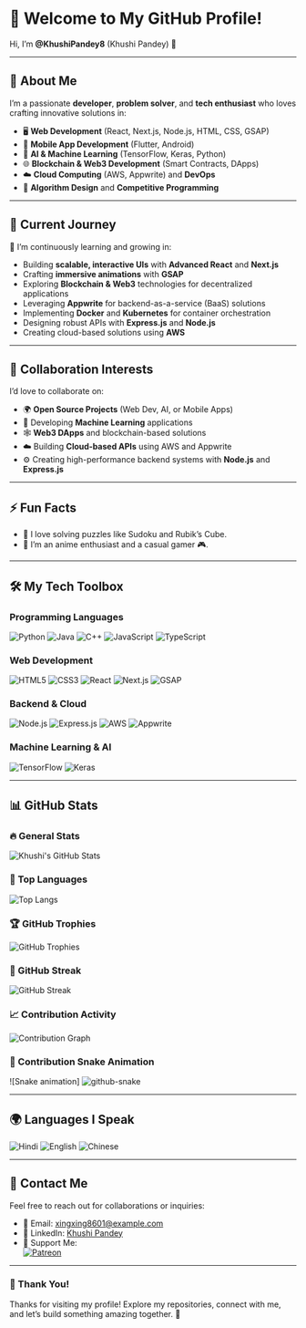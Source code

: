# 👋 Welcome to My GitHub Profile!

Hi, I’m **@KhushiPandey8** (Khushi Pandey) 👋

---

## 🌟 About Me

I’m a passionate **developer**, **problem solver**, and **tech enthusiast** who loves crafting innovative solutions in:

- 🖥️ **Web Development** (React, Next.js, Node.js, HTML, CSS, GSAP)  
- 📱 **Mobile App Development** (Flutter, Android)  
- 🤖 **AI & Machine Learning** (TensorFlow, Keras, Python)  
- 🌐 **Blockchain & Web3 Development** (Smart Contracts, DApps)  
- ☁️ **Cloud Computing** (AWS, Appwrite) and **DevOps**  
- 🧮 **Algorithm Design** and **Competitive Programming**

---

## 🚀 Current Journey

🌱 I’m continuously learning and growing in:  
- Building **scalable, interactive UIs** with **Advanced React** and **Next.js**  
- Crafting **immersive animations** with **GSAP**  
- Exploring **Blockchain & Web3** technologies for decentralized applications  
- Leveraging **Appwrite** for backend-as-a-service (BaaS) solutions  
- Implementing **Docker** and **Kubernetes** for container orchestration  
- Designing robust APIs with **Express.js** and **Node.js**  
- Creating cloud-based solutions using **AWS**

---

## 💞️ Collaboration Interests

I’d love to collaborate on:  
- 🌍 **Open Source Projects** (Web Dev, AI, or Mobile Apps)  
- 🧠 Developing **Machine Learning** applications  
- 🕸️ **Web3 DApps** and blockchain-based solutions  
- ☁️ Building **Cloud-based APIs** using AWS and Appwrite  
- ⚙️ Creating high-performance backend systems with **Node.js** and **Express.js**

---

## ⚡ Fun Facts

- 🧩 I love solving puzzles like Sudoku and Rubik’s Cube.  
- 🎥 I’m an anime enthusiast and a casual gamer 🎮.  

---

## 🛠️ My Tech Toolbox

### Programming Languages  
![Python](https://img.shields.io/badge/Python-%233776AB.svg?style=flat&logo=python&logoColor=white)
![Java](https://img.shields.io/badge/Java-%23E34F26.svg?style=flat&logo=java&logoColor=white)
![C++](https://img.shields.io/badge/C%2B%2B-%23A8B9CC.svg?style=flat&logo=c%2B%2B&logoColor=white)
![JavaScript](https://img.shields.io/badge/JavaScript-%23F7DF1E.svg?style=flat&logo=javascript&logoColor=white)
![TypeScript](https://img.shields.io/badge/TypeScript-%23007ACC.svg?style=flat&logo=typescript&logoColor=white)

### Web Development  
![HTML5](https://img.shields.io/badge/HTML5-%23E34F26.svg?style=flat&logo=html5&logoColor=white)
![CSS3](https://img.shields.io/badge/CSS3-%231572B6.svg?style=flat&logo=css3&logoColor=white)
![React](https://img.shields.io/badge/React-%2320232a.svg?style=flat&logo=react&logoColor=61DAFB)
![Next.js](https://img.shields.io/badge/Next.js-%23000000.svg?style=flat&logo=next.js&logoColor=white)
![GSAP](https://img.shields.io/badge/GSAP-%2388CE02.svg?style=flat&logo=greensock&logoColor=white)

### Backend & Cloud  
![Node.js](https://img.shields.io/badge/Node.js-%23339933.svg?style=flat&logo=node.js&logoColor=white)
![Express.js](https://img.shields.io/badge/Express.js-%23000000.svg?style=flat&logo=express&logoColor=white)
![AWS](https://img.shields.io/badge/AWS-%23FF9900.svg?style=flat&logo=amazon-aws&logoColor=white)
![Appwrite](https://img.shields.io/badge/Appwrite-%23F02E65.svg?style=flat&logo=appwrite&logoColor=white)

### Machine Learning & AI  
![TensorFlow](https://img.shields.io/badge/TensorFlow-%23FF6F00.svg?style=flat&logo=tensorflow&logoColor=white)
![Keras](https://img.shields.io/badge/Keras-%23D00000.svg?style=flat&logo=keras&logoColor=white)

---

## 📊 GitHub Stats

### 🔥 General Stats  
![Khushi's GitHub Stats](https://github-readme-stats.vercel.app/api?username=KhushiPandey8&show_icons=true&count_private=true&theme=tokyonight)

### 🌟 Top Languages  
![Top Langs](https://github-readme-stats.vercel.app/api/top-langs/?username=KhushiPandey8&layout=compact&theme=tokyonight&langs_count=8)

### 🏆 GitHub Trophies  
![GitHub Trophies](https://github-profile-trophy.vercel.app/?username=KhushiPandey8&theme=tokyonight&no-frame=true&column=5)

### 🔄 GitHub Streak  
![GitHub Streak](https://github-readme-streak-stats.herokuapp.com/?user=KhushiPandey8&theme=tokyonight)

### 📈 Contribution Activity  
![Contribution Graph](https://activity-graph.herokuapp.com/graph?username=KhushiPandey8&theme=tokyonight)

### 🐍 Contribution Snake Animation  
![Snake animation]
<picture>
  <source media="(prefers-color-scheme: dark)" srcset="https://raw.githubusercontent.com/tobiasmeyhoefer/tobiasmeyhoefer/output/github-snake-dark.svg" />
  <source media="(prefers-color-scheme: light)" srcset="https://raw.githubusercontent.com/tobiasmeyhoefer/tobiasmeyhoefer/output/github-snake.svg" />
  <img alt="github-snake" src="https://raw.githubusercontent.com/tobiasmeyhoefer/tobiasmeyhoefer/output/github-snake.svg" />
</picture>

---

## 🌍 Languages I Speak

![Hindi](https://img.shields.io/badge/Hindi-%23F7DF1E.svg?style=flat&logo=language&logoColor=white)
![English](https://img.shields.io/badge/English-%23F7DF1E.svg?style=flat&logo=language&logoColor=white)
![Chinese](https://img.shields.io/badge/Chinese-%23F7DF1E.svg?style=flat&logo=language&logoColor=white)

---

## 💌 Contact Me

Feel free to reach out for collaborations or inquiries:  
- 📧 Email: [xingxing8601@example.com](mailto:xingxing8601@example.com)  
- 💼 LinkedIn: [Khushi Pandey](https://www.linkedin.com/in/khushipandey8/)  
- 🤝 Support Me:  
  [![Patreon](https://img.shields.io/badge/Support%20Me-Patreon-orange)](https://www.patreon.com/KhushiPandey)

---

### 🙌 Thank You!
Thanks for visiting my profile! Explore my repositories, connect with me, and let’s build something amazing together. 🚀
